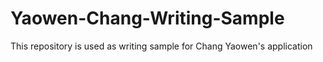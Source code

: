 # Yaowen-Chang-Writing-Sample
This repository is used as writing sample for Chang Yaowen's application

